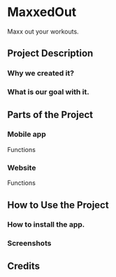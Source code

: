 # MaxxedOut
Maxx out your workouts.

## Project Description
### Why we created it? 
### What is our goal with it.

## Parts of the Project
### Mobile app
Functions
### Website
Functions

## How to Use the Project
### How to install the app.
### Screenshots

## Credits
